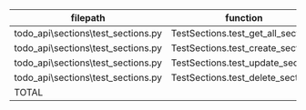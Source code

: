 |              filepath              |              function              | passed | SUBTOTAL |
| ---------------------------------- | ---------------------------------- | -----: | -------: |
| todo_api\sections\test_sections.py | TestSections.test_get_all_sections |      1 |        1 |
| todo_api\sections\test_sections.py | TestSections.test_create_section   |      1 |        1 |
| todo_api\sections\test_sections.py | TestSections.test_update_section   |      1 |        1 |
| todo_api\sections\test_sections.py | TestSections.test_delete_section   |      1 |        1 |
| TOTAL                              |                                    |      4 |        4 |
